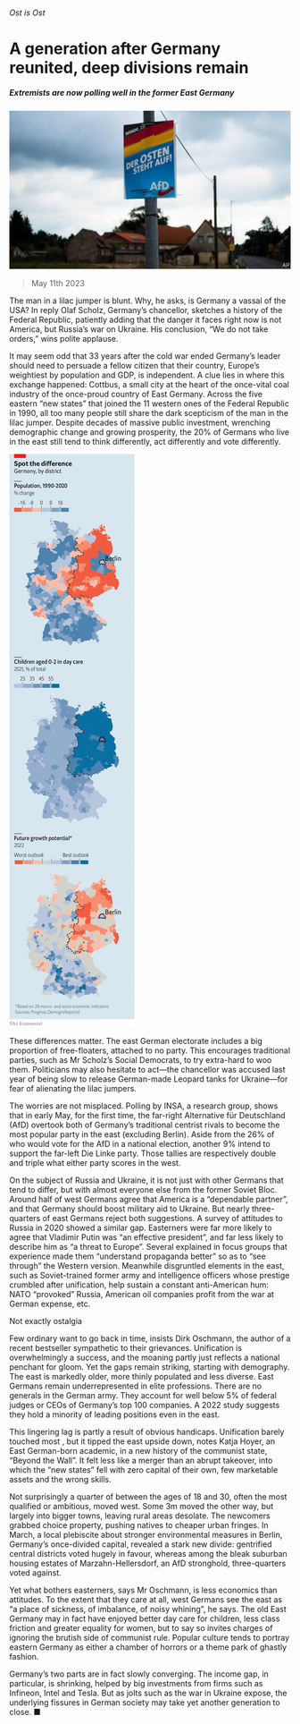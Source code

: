 ###### Ost is Ost

# A generation after Germany reunited, deep divisions remain 

##### Extremists are now polling well in the former East Germany 

![image](images/20230513_EUP502.jpg) 

> May 11th 2023 

The man in a lilac jumper is blunt. Why, he asks, is Germany a vassal of the USA? In reply Olaf Scholz, Germany’s chancellor, sketches a history of the Federal Republic, patiently adding that the danger it faces right now is not America, but Russia’s war on Ukraine. His conclusion, “We do not take orders,” wins polite applause.

It may seem odd that 33 years after the cold war ended Germany’s leader should need to persuade a fellow citizen that their country, Europe’s weightiest by population and GDP, is independent. A clue lies in where this exchange happened: Cottbus, a small city at the heart of the once-vital coal industry of the once-proud country of East Germany. Across the five eastern “new states” that joined the 11 western ones of the Federal Republic in 1990, all too many people still share the dark scepticism of the man in the lilac jumper. Despite decades of massive public investment, wrenching demographic change and growing prosperity, the 20% of Germans who live in the east still tend to think differently, act differently and vote differently. 

![image](images/20230513_EUM924.png) 


These differences matter. The east German electorate includes a big proportion of free-floaters, attached to no party. This encourages traditional parties, such as Mr Scholz’s Social Democrats, to try extra-hard to woo them. Politicians may also hesitate to act—the chancellor was accused last year of being slow to release German-made Leopard tanks for Ukraine—for fear of alienating the lilac jumpers. 

The worries are not misplaced. Polling by INSA, a research group, shows that in early May, for the first time, the far-right Alternative für Deutschland (AfD) overtook both of Germany’s traditional centrist rivals to become the most popular party in the east (excluding Berlin). Aside from the 26% of  who would vote for the AfD in a national election, another 9% intend to support the far-left Die Linke party. Those tallies are respectively double and triple what either party scores in the west. 

On the subject of Russia and Ukraine, it is not just with other Germans that tend to differ, but with almost everyone else from the former Soviet Bloc. Around half of west Germans agree that America is a “dependable partner”, and that Germany should boost military aid to Ukraine. But nearly three-quarters of east Germans reject both suggestions. A survey of attitudes to Russia in 2020 showed a similar gap. Easterners were far more likely to agree that Vladimir Putin was “an effective president”, and far less likely to describe him as “a threat to Europe”. Several explained in focus groups that experience made them “understand propaganda better” so as to “see through” the Western version. Meanwhile disgruntled elements in the east, such as Soviet-trained former army and intelligence officers whose prestige crumbled after unification, help sustain a constant anti-American hum: NATO “provoked” Russia, American oil companies profit from the war at German expense, etc.

Not exactly ostalgia

Few ordinary want to go back in time, insists Dirk Oschmann, the author of a recent bestseller sympathetic to their grievances. Unification is overwhelmingly a success, and the moaning partly just reflects a national penchant for gloom. Yet the gaps remain striking, starting with demography. The east is markedly older, more thinly populated and less diverse. East Germans remain underrepresented in elite professions. There are no generals in the German army. They account for well below 5% of federal judges or CEOs of Germany’s top 100 companies. A 2022 study suggests they hold a minority of leading positions even in the east. 

This lingering lag is partly a result of obvious handicaps. Unification barely touched most , but it tipped the east upside down, notes Katja Hoyer, an East German-born academic, in a new history of the communist state, “Beyond the Wall”. It felt less like a merger than an abrupt takeover, into which the “new states” fell with zero capital of their own, few marketable assets and the wrong skills. 

Not surprisingly a quarter of between the ages of 18 and 30, often the most qualified or ambitious, moved west. Some 3m moved the other way, but largely into bigger towns, leaving rural areas desolate. The newcomers grabbed choice property, pushing natives to cheaper urban fringes. In March, a local plebiscite about stronger environmental measures in Berlin, Germany’s once-divided capital, revealed a stark new divide: gentrified central districts voted hugely in favour, whereas among the bleak suburban housing estates of Marzahn-Hellersdorf, an AfD stronghold, three-quarters voted against.

Yet what bothers easterners, says Mr Oschmann, is less economics than attitudes. To the extent that they care at all, west Germans see the east as “a place of sickness, of imbalance, of noisy whining”, he says. The old East Germany may in fact have enjoyed better day care for children, less class friction and greater equality for women, but to say so invites charges of ignoring the brutish side of communist rule. Popular culture tends to portray eastern Germany as either a chamber of horrors or a theme park of ghastly fashion. 

Germany’s two parts are in fact slowly converging. The income gap, in particular, is shrinking, helped by big investments from firms such as Infineon, Intel and Tesla. But as jolts such as the war in Ukraine expose, the underlying fissures in German society may take yet another generation to close. ■

